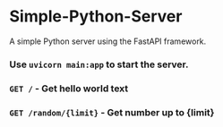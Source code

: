 # Simple-Python-Server
A simple Python server using the FastAPI framework.

### Use `uvicorn main:app` to start the server.

### `GET /` - Get hello world text

### `GET /random/{limit}` - Get number up to \{limit\}